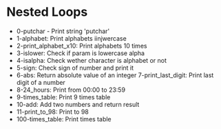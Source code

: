 # Nested Loops

- 0-putchar - Print string 'putchar'
- 1-alphabet: Print alphabets iinjwercase
- 2-print_alphabet_x10: Print alphabets 10 times
- 3-islower: Check if param is lowercase alpha
- 4-isalpha: Check wether character is alphabet or not
- 5-sign: Check sign of number and print it
- 6-abs: Return absolute value of an integer
7-print_last_digit: Print last digit of a number
- 8-24_hours: Print from 00:00 to 23:59
- 9-times_table: Print 9 times table
- 10-add: Add two numbers and return result
- 11-print_to_98: Print to 98
- 100-times_table: Print times table
